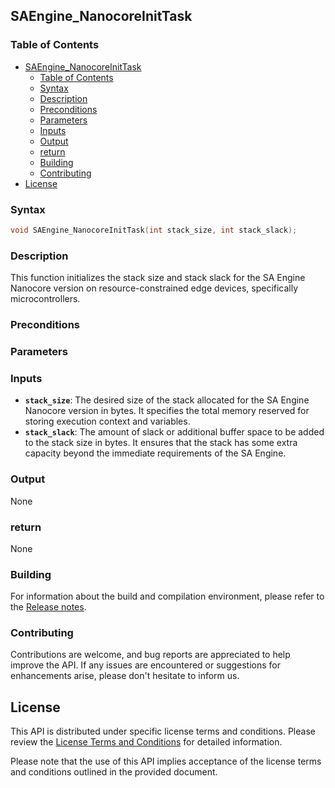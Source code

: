 ## SAEngine_NanocoreInitTask

### Table of Contents
- [SAEngine\_NanocoreInitTask](#saengine_nanocoreinittask)
  - [Table of Contents](#table-of-contents)
  - [Syntax](#syntax)
  - [Description](#description)
  - [Preconditions](#preconditions)
  - [Parameters](#parameters)
  - [Inputs](#inputs)
  - [Output](#output)
  - [return](#return)
  - [Building](#building)
  - [Contributing](#contributing)
- [License](#license)

### Syntax
```c
void SAEngine_NanocoreInitTask(int stack_size, int stack_slack);
```
### Description
This function initializes the stack size and stack slack for the SA Engine Nanocore version on resource-constrained edge devices, specifically microcontrollers. 

### Preconditions


### Parameters


### Inputs
- **``stack_size``**: The desired size of the stack allocated for the SA Engine Nanocore version in bytes. It specifies the total memory reserved for storing execution context and variables.
- **``stack_slack``**: The amount of slack or additional buffer space to be added to the stack size in bytes. It ensures that the stack has some extra capacity beyond the immediate requirements of the SA Engine.

### Output
None

### return
None

### Building
For information about the build and compilation environment, please refer to the [Release notes](../../../release_notes.md).

### Contributing
Contributions are welcome, and bug reports are appreciated to help improve the API. If any issues are encountered or suggestions for enhancements arise, please don't hesitate to inform us.

## License
This API is distributed under specific license terms and conditions. Please review the [License Terms and Conditions](../../../Stream_Analyze_Terms_of_Use.pdf) for detailed information.

Please note that the use of this API implies acceptance of the license terms and conditions outlined in the provided document.